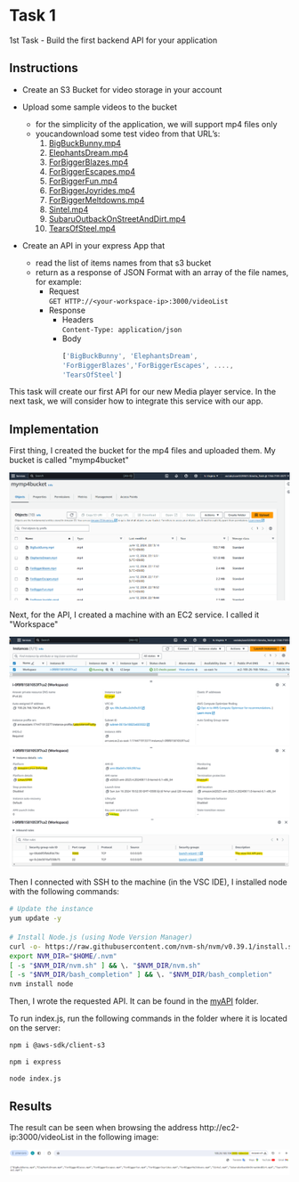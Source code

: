 # Task 1
1st Task - Build the first backend API for your application

## Instructions
* Create an S3 Bucket for video storage in your account
* Upload some sample videos to the bucket
  * for the simplicity of the application, we will support mp4 files only
  * youcandownload some test video from that URL’s:
    1. [BigBuckBunny.mp4](https://storage.googleapis.com/gtv-videos-bucket/sample/BigBuckBunny.mp4)
    2. [ElephantsDream.mp4](https://storage.googleapis.com/gtv-videos-bucket/sample/ElephantsDream.mp4)
    3. [ForBiggerBlazes.mp4](https://storage.googleapis.com/gtv-videos-bucket/sample/ForBiggerBlazes.mp4)
    4. [ForBiggerEscapes.mp4](https://storage.googleapis.com/gtv-videos-bucket/sample/ForBiggerEscapes.mp4)
    5. [ForBiggerFun.mp4](https://storage.googleapis.com/gtv-videos-bucket/sample/ForBiggerFun.mp4)
    6. [ForBiggerJoyrides.mp4](https://storage.googleapis.com/gtv-videos-bucket/sample/ForBiggerJoyrides.mp4)
    7. [ForBiggerMeltdowns.mp4](https://storage.googleapis.com/gtv-videos-bucket/sample/ForBiggerMeltdowns.mp4)
    8. [Sintel.mp4](https://storage.googleapis.com/gtv-videos-bucket/sample/Sintel.mp4)
    9. [SubaruOutbackOnStreetAndDirt.mp4](https://storage.googleapis.com/gtv-videos-bucket/sample/SubaruOutbackOnStreetAndDirt.mp4)
    10. [TearsOfSteel.mp4](https://storage.googleapis.com/gtv-videos-bucket/sample/TearsOfSteel.mp4)
 
 * Create an API in your express App that
   * read the list of items names from that s3 bucket
   * return as a response of JSON Format with an array of the file names, for example:
     * Request<br />
      `GET HTTP://<your-workspace-ip>:3000/videoList`
     * Response
       * Headers<br />
      `Content-Type: application/json`
       * Body
            ```javascript
            ['BigBuckBunny', 'ElephantsDream',
            'ForBiggerBlazes','ForBiggerEscapes', ....,
            'TearsOfSteel']
            ```

 This task will create our first API for our new Media player service. In the next task, we
 will consider how to integrate this service with our app.

 ## Implementation
First thing, I created the bucket for the mp4 files and uploaded them. My bucket is called "mymp4bucket"

![](img/00%20-%20my%20first%20bucket.png)

Next, for the API, I created a machine with an EC2 service. I called it "Workspace"

![](img/01%20-%20my%20first%20EC2%20instance.png)
![](img/02%20-%20important%20details%20about%20my%20first%20ec2.png)
![](img/03%20-%20important%20details%20about%20my%20first%20ec2.png)
![](img/04%20-%20important%20details%20about%20my%20first%20ec2.png)

Then I connected with SSH to the machine (in the VSC IDE), I installed node with the following commands:

```bash
# Update the instance
yum update -y

# Install Node.js (using Node Version Manager)
curl -o- https://raw.githubusercontent.com/nvm-sh/nvm/v0.39.1/install.sh | bash
export NVM_DIR="$HOME/.nvm"
[ -s "$NVM_DIR/nvm.sh" ] && \. "$NVM_DIR/nvm.sh"
[ -s "$NVM_DIR/bash_completion" ] && \. "$NVM_DIR/bash_completion"
nvm install node
```

Then, I wrote the requested API. It can be found in the [myAPI](./myAPI/) folder.

To run index.js, run the following commands in the folder where it is located on the server:

```
npm i @aws-sdk/client-s3
```
```
npm i express 
```
```
node index.js
```

## Results
The result can be seen when browsing the address http://ec2-ip:3000/videoList in the following image:

![](img/05%20-%20The%20API%20result.png)

